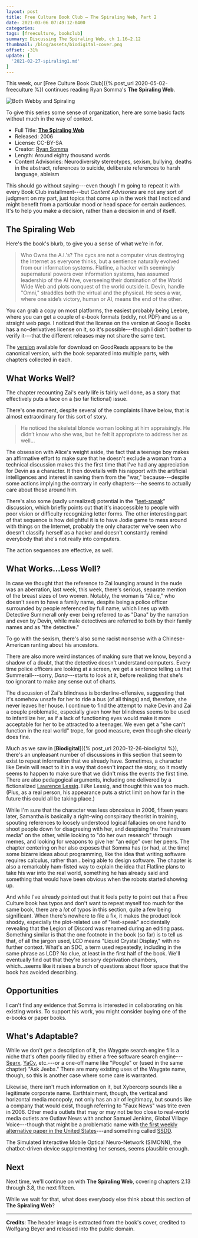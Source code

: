 ```yaml
---
layout: post
title: Free Culture Book Club — The Spiraling Web, Part 2
date: 2021-03-06 07:49:12-0400
categories:
tags: [freeculture, bookclub]
summary: Discussing The Spiraling Web, ch 1.16–2.12
thumbnail: /blog/assets/biodigital-cover.png
offset: -31%
update: [
  '2021-02-27-spiraling1.md'
]
---
```


This week, our [Free Culture Book Club]({% post_url 2020-05-02-freeculture %}) continues reading Ryan Somma's **The Spiraling Web**.

![Both Webby and Spiraling](/blog/assets/ACfU3U18DzuB7v6SxdKOV6ajrMXysTqAmA.png "Both Webby and Spiraling")

To give this series some sense of organization, here are some basic facts without much in the way of context.

 * Full Title:  [**The Spiraling Web**](http://leebre.org/book/the-spiraling-web/index.html)
 * Released:  2006
 * License:  CC-BY-SA
 * Creator:  [Ryan Somma](https://ryansomma.com/)
 * Length:  Around eighty thousand words
 * Content Advisories:  Neurodiversity stereotypes, sexism, bullying, deaths in the abstract, references to suicide, deliberate references to harsh language, ableism

This should go without saying---even though I'm going to repeat it with every Book Club installment---but *Content Advisories* are not any sort of judgment on my part, just topics that come up in the work that I noticed and might benefit from a particular mood or head space for certain audiences.  It's to help you make a decision, rather than a decision in and of itself.

## The Spiraling Web

Here's the book's blurb, to give you a sense of what we're in for.

 > Who Owns the A.I.'s? The cycs are not a computer virus destroying the Internet as everyone thinks, but a sentience naturally evolved from our information systems. Flatline, a hacker with seemingly supernatural powers over information systems, has assumed leadership of the AI hive, overseeing their domination of the World Wide Web and plots conquest of the world outside it. Devin, handle "Omni," straddles both the virtual and the physical. He sees a war, where one side’s victory, human or AI, means the end of the other.

You can grab a copy on most platforms, the easiest probably being Leebre, where you can get a couple of e-book formats (oddly, not PDF) and as a straight web page.  I noticed that the license on the version at Google Books has a no-derivatives license on it, so it's possible---though I didn't bother to verify it---that the different releases may not share the same text.

The [version](https://www.goodreads.com/book/show/9351820-the-spiraling-web) available for download on GoodReads appears to be the canonical version, with the book separated into multiple parts, with chapters collected in each.

## What Works Well?

The chapter recounting Zai's early life is fairly well done, as a story that effectively puts a face on a (so far fictional) issue.

There's one moment, despite several of the complaints I have below, that is almost extraordinary for this sort of story.

 > He noticed the skeletal blonde woman looking at him appraisingly. He didn’t know who she was, but he felt it appropriate to address her as well...

The obsession with Alice's weight aside, the fact that a teenage boy makes an affirmative effort to make sure that he doesn't exclude a woman from a technical discussion makes this the first time that I've had any appreciation for Devin as a character.  It then dovetails with his rapport with the artificial intelligences and interest in saving them from the "war," because---despite some actions implying the contrary in early chapters---he seems to actually care about those around him.

There's also some (sadly unrealized) potential in the "[leet-speak](https://en.wikipedia.org/wiki/Leet)" discussion, which briefly points out that it's inaccessible to people with poor vision or difficulty recognizing letter forms.  The other interesting part of that sequence is how delightful it is to have Jodie game to mess around with things on the Internet, probably the only character we've seen who doesn't classify herself as a hacker and doesn't constantly remind everybody that she's not really into computers.

The action sequences are effective, as well.

## What Works...Less Well?

In case we thought that the reference to Zai lounging around in the nude was an aberration, last week, this week, there's serious, separate mention of the breast sizes of two women.  Notably, the woman is "Alice," who doesn't seem to have a family name, despite being a police officer surrounded by people referenced by full name, which lines up with Detective Summerall only ever being referred to as "Dana" by the narration and even by Devin, while male detectives are referred to both by their family names and as "the detective."

To go with the sexism, there's also some racist nonsense with a Chinese-American ranting about his ancestors.

There are also more weird instances of making sure that we know, beyond a shadow of a doubt, that the detective doesn't understand computers.  Every time police officers are looking at a screen, we get a sentence telling us that Summerall---sorry, *Dana*---starts to look at it, before realizing that she's too ignorant to make any sense out of charts.

The discussion of Zai's blindness is borderline-offensive, suggesting that it's somehow unsafe for her to ride a bus (of all things) and, therefore, she never leaves her house.  I continue to find the attempt to make Devin and Zai a couple problematic, especially given how her blindness seems to be used to infantilize her, as if a lack of functioning eyes would make it more acceptable for her to be attracted to a teenager.  We even get a "she can't function in the real world" trope, for good measure, even though she clearly does fine.

Much as we saw in [**Biodigital**]({% post_url 2020-12-26-biodigital %}), there's an unpleasant number of discussions in this section that seem to exist to repeat information that we already have.  Sometimes, a character like Devin will react to it in a way that doesn't impact the story, so it mostly seems to happen to make sure that we didn't miss the events the first time.  There are also pedagogical arguments, including one delivered by a fictionalized [Lawrence Lessig](https://en.wikipedia.org/wiki/Lawrence_Lessig).  I *like* Lessig, and thought this was too much.  (Plus, as a real person, his appearance puts a strict limit on how far in the future this could all be taking place.)

While I'm sure that the character was less obnoxious in 2006, fifteen years later, Samantha is basically a right-wing conspiracy theorist in training, spouting references to loosely understood logical fallacies on one hand to shoot people down for disagreeing with her, and despising the "mainstream media" on the other, while looking to "do her own research" through memes, and looking for weapons to give her "an edge" over her peers.  The chapter centering on her also exposes that Somma has (or had, at the time) some bizarre ideas about programming, like the idea that writing software requires calculus, rather than...being able to design software.  The chapter is also a remarkably ham-fisted way to explain the idea that Flatline plans to take his war into the real world, something he has already said and something that would have been obvious when the robots started showing up.

And while I've already pointed out that it feels petty to point out that a Free Culture book has typos and don't want to repeat myself too much for the same book, there are a *lot* of typos in this section, quite a few being significant.  When there's nowhere to file a fix, it makes the product look shoddy, especially the plot-related use of "leet-speak" accidentally revealing that the Legion of Discord was renamed during an editing pass.  Something similar is that the one footnote in the book (so far) is to tell us that, of all the jargon used, LCD means "Liquid Crystal Display," with no further context.  What's an SDC, a term used repeatedly, including in the same phrase as LCD?  No clue, at least in the first half of the book.  We'll eventually find out that they're sensory deprivation chambers, which...seems like it raises a bunch of questions about floor space that the book has avoided describing.

## Opportunities

I can't find any evidence that Somma is interested in collaborating on his existing works.  To support his work, you might consider buying one of the e-books or paper books.

## What's Adaptable?

While we don't get a description of it, the Waygate search engine fills a niche that's often poorly filled by either a free software search engine---[Searx](https://searx.me/), [YaCy](https://yacy.net/), etc.---or a one-off name like "Poogle" or (used in the same chapter) "Ask Jeebs."  There are many existing uses of the Waygate name, though, so this is another case where some care is warranted.

Likewise, there isn't much information on it, but Xybercorp sounds like a legitimate corporate name.  Earthtainment, though, the vertical and horizontal media monopoly, not only has an air of legitimacy, but sounds like a company that would exist, though referring to "Faux News" was trite even in 2006.  Other media outlets that may or may not be too close to real-world media outlets are Outlaw News with anchor Samuel Jenkins, Global Village Voice---though that might be a problematic name with [the first weekly alternative paper in the United States](https://en.wikipedia.org/wiki/The_Village_Voice)---and something called [SSDD](https://en.wiktionary.org/wiki/SSDD).

The Simulated Interactive Mobile Optical Neuro-Network (SIMONN), the chatbot-driven device supplementing her senses, seems plausible enough.

## Next

Next time, we'll continue on with **The Spiraling Web**, covering chapters 2.13 through 3.8, the next fifteen.

While we wait for that, what does everybody else think about this section of **The Spiraling Web**?

* * *

**Credits**:  The header image is extracted from the book's cover, credited to Wolfgang Beyer and released into the public domain.

